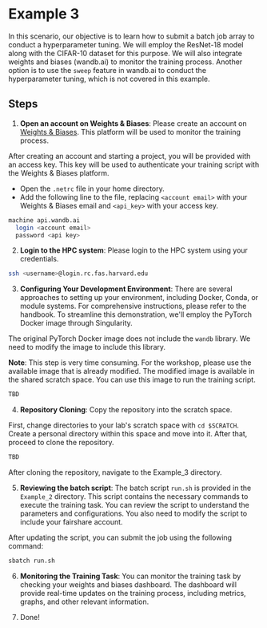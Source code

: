 # Example 3

In this scenario, our objective is to learn how to submit a batch job array to 
conduct a hyperparameter tuning. We will employ the ResNet-18 model along with the CIFAR-10 dataset for this purpose. We will also integrate weights and biases (wandb.ai) to monitor the training process. Another option is to use the `sweep` feature in wandb.ai to conduct the hyperparameter tuning, which is not covered in this example.

## Steps

1. **Open an account on Weights & Biases**: Please create an account on [Weights & Biases](https://wandb.ai/). This platform will be used to monitor the training process.

After creating an account and starting a project, you will be provided with an access key. This key will be used to authenticate your training script with the Weights & Biases platform.

- Open the `.netrc` file in your home directory.
- Add the following line to the file, replacing `<account email>` with your Weights & Biases email and `<api_key>` with your access key.

```bash
machine api.wandb.ai 
  login <account email> 
  password <api key>
```

2. **Login to the HPC system**: Please login to the HPC system using your credentials.

```bash
ssh <username>@login.rc.fas.harvard.edu
```

3. **Configuring Your Development Environment**: There are several approaches to setting up your environment, including Docker, Conda, or module systems. For comprehensive instructions, please refer to the handbook. To streamline this demonstration, we'll employ the PyTorch Docker image through Singularity.

The original PyTorch Docker image does not include the `wandb` library. We need to modify the image to include this library.

**Note**: This step is very time consuming. For the workshop, please use the available image that is already modified. The modified image is available in the shared scratch space. You can use this image to run the training script.

```bash
TBD
```
4. **Repository Cloning**: Copy the repository into the scratch space.

First, change directories to your lab's scratch space with `cd $SCRATCH`. Create a personal directory within this space and move into it. After that, proceed to clone the repository.

```bash
TBD
```

After cloning the repository, navigate to the Example_3 directory.

5. **Reviewing the batch script**: The batch script `run.sh` is provided in the `Example_2` directory. This script contains the necessary commands to execute the training task. You can review the script to understand the parameters and configurations. You also need to modify the script to include your fairshare account. 

After updating the script, you can submit the job using the following command:

```bash
sbatch run.sh
```

6. **Monitoring the Training Task**: You can monitor the training task by checking your weights and biases dashboard. The dashboard will provide real-time updates on the training process, including metrics, graphs, and other relevant information.

7. Done!



